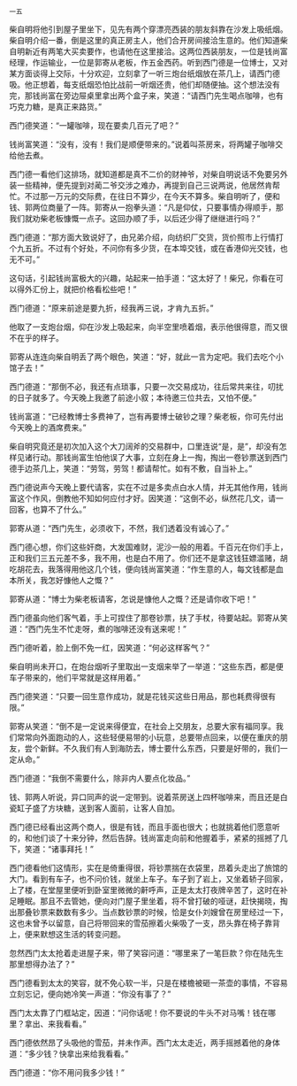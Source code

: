     一五 

   柴自明将他引到屋子里坐下，见先有两个穿漂亮西装的朋友斜靠在沙发上吸纸烟。柴自明介绍一番，倒是这里的真正房主人，他们合开房间接洽生意的。他们知道柴自明新近有两笔大买卖要作，也请他在这里接洽。这两位西装朋友，一位是钱尚富经理，作运输业，一位是郭寄从老板，作五金西药。听到西门德是一位博士，又对某方面谈得上交际，十分欢迎，立刻拿了一听三炮台纸烟放在茶几上，请西门德吸。他正想着，每支纸烟恐怕比战前一听烟还贵，他们却随便抽。这个想法没有完，那钱尚富在旁边屉桌里拿出两个盒子来，笑道：“请西门先生喝点咖啡，也有巧克力糖，是真正来路货。”

   西门德笑道：“一罐咖啡，现在要卖几百元了吧？”

   钱尚富笑道：“没有，没有！我们是顺便带来的。”说着叫茶房来，将两罐子咖啡交给他去煮。

   西门德一看他们这排场，就知道都是真不二价的财神爷，对柴自明说话不免要另外装一些精神，便先提到对蔺二爷交涉之难办，再提到自己三说两说，他居然肯帮忙。不过那一万元的交际费，在往日不算少，在今天不算多。柴自明听了，便和钱、郭两位商量了一阵。郭寄从一抱拳头道：“凡是仰仗，只要事情办得顺手，那我们就劝柴老板慷慨一点子。这回办顺了手，以后还少得了继继进行吗？”

   西门德道：“那方面大致说好了，由兄弟介绍，向纺织厂交货，货价照市上行情打个九五折。不过有个好处，不问你有多少货，在本埠交钱，或在香港仰光交钱，也无不可。”

   这句话，引起钱尚富极大的兴趣，站起来一拍手道：“这太好了！柴兄，你看在可以得外汇份上，就把价格看松些吧！”

   西门德道：“原来前途是要九折，经我再三说，才肯九五折。”

   他取了一支炮台烟，仰在沙发上吸起来，向半空里喷着烟，表示他很得意，而又很不在乎的样子。

   郭寄从连连向柴自明丢了两个眼色，笑道：“好，就此一言为定吧。我们去吃个小馆子去！”

   西门德道：“那倒不必，我还有点琐事，只要一次交易成功，往后常共来往，叨扰的日子就多了。今天晚上我邀了前途小叙；本待邀三位共去，又怕不便。”

   钱尚富道：“已经教博士多费神了，岂有再要博士破钞之理？柴老板，你可先付出今天晚上的酒席费来。”

   柴自明究竟还是初次加入这个大刀阔斧的交易群中，口里连说“是，是”，却没有怎样见诸行动。那钱尚富生怕他误了大事，立刻在身上一掏，掏出一卷钞票送到西门德手边茶几上，笑道：“劳驾，劳驾！都请帮忙。如有不敷，自当补上。”

   西门德说声今天晚上要代请客，实在不过是多卖点白水人情，并无其他作用，钱尚富这个作风，倒教他不知如何应付才好。因笑道：“这倒不必，纵然花几文，请一回客，也算不了什么。”

   郭寄从道：“西门先生，必须收下，不然，我们透着没有诚心了。”

   西门德心想，你们这些奸商，大发国难财，泥沙一般的用着。千百元在你们手上，正和我们三五元差不多，我不用，也是白不用了。你们还不是拿这钱狂嫖滥赌，胡吃胡花去，我落得用他这几个钱，便向钱尚富笑道：“作生意的人，每文钱都是血本所关，我怎好慷他人之慨？”

   郭寄从道：“博士为柴老板请客，怎说是慷他人之慨？还是请你收下吧！”

   西门德虽向他们客气着，手上可捏住了那卷钞票，扶了手杖，待要站起。郭寄从笑道：“西门先生不忙走呀，煮的咖啡还没有送来呢！”

   西门德听着，脸上倒不免一红，因笑道：“何必这样客气？”

   柴自明尚未开口，在炮台烟听子里取出一支烟来举了一举道：“这些东西，都是便车子带来的，他们平常就是这样用着。”

   西门德笑道：“只要一回生意作成功，就是花钱买这些日用品，那也耗费得很有限。”

   郭寄从笑道：“倒不是一定说来得便宜，在社会上交朋友，总要大家有福同享。我们常常向外面跑动的人，这些轻便易带的小玩意，总要带点回来，以便在重庆的朋友，尝个新鲜。不久我们有人到海防去，博士要什么东西，只要是好带的，我们一定从命。”

   西门德道：“我倒不需要什么，除非内人要点化妆品。”

   钱、郭两人听说，异口同声的说一定带到。说着茶房送上四杯咖啡来，而且还是白瓷缸子盛了方块糖，送到客人面前，让客人自加。

   西门德已经看出这两个商人，很是有钱，而且手面也很大；也就挑着他们愿意听的，和他们谈了十来分钟，然后告辞。钱尚富走向前和他握着手，紧紧的摇撼了几下，笑道：“诸事拜托！”

   西门德看他们这情形，实在是倚重得很，将钞票揣在衣袋里，昂着头走出了旅馆的大门。看到有车子，也不问价钱，就坐上车子。车子到了岩上，又坐着轿子回家，上了楼，在堂屋里便听到卧室里微微的鼾呼声，正是太太打夜牌辛苦了，这时在补足睡眠。那且不去管她，便向对门屋子里坐着，将不曾打破的哑谜，赶快揭晓，掏出那叠钞票来数数有多少。当点数钞票的时候，恰是女仆刘嫂曾在房里经过一下，这也未曾予以留意，自己将带回来的雪茄擦着火柴吸了一支，昂头靠在椅子靠背上，便来默想这生活的转变问题。

   忽然西门太太抢着走进屋子来，带了笑容问道：“哪里来了一笔巨款？你在陆先生那里想得办法了？”

   西门德看到太太的笑容，就不免心软一半，只是在楼檐被砸一茶壶的事情，不容易立刻忘记，便向她冷笑一声道：“你没有事了？”

   西门太太靠了门框站定，因道：“问你话呢！你不要说的牛头不对马嘴！钱在哪里？拿出、来我看看。”

   西门德依然昂了头吸他的雪茄，并未作声。西门太太走近，两手摇撼着他的身体道：“多少钱？快拿出来给我看看。”

   西门德道：“你不用问我多少钱！”

